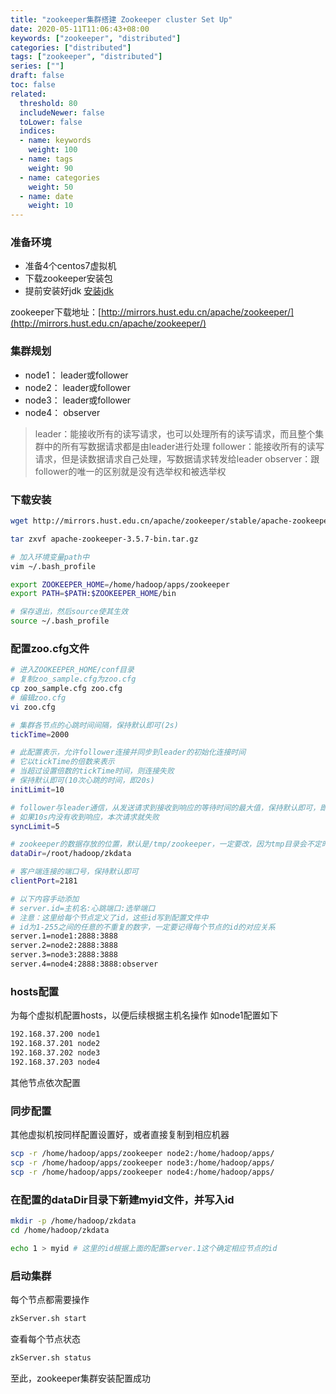 ```yaml
---
title: "zookeeper集群搭建 Zookeeper cluster Set Up"
date: 2020-05-11T11:06:43+08:00
keywords: ["zookeeper", "distributed"]
categories: ["distributed"]
tags: ["zookeeper", "distributed"]
series: [""]
draft: false
toc: false
related:
  threshold: 80
  includeNewer: false
  toLower: false
  indices:
  - name: keywords
    weight: 100
  - name: tags
    weight: 90
  - name: categories
    weight: 50
  - name: date
    weight: 10
---
```



### 准备环境
- 准备4个centos7虚拟机
- 下载zookeeper安装包
- 提前安装好jdk [安装jdk](/linux/jdk-8u131/)

zookeeper下载地址：[http://mirrors.hust.edu.cn/apache/zookeeper/](http://mirrors.hust.edu.cn/apache/zookeeper/)

### 集群规划
- node1： leader或follower
- node2： leader或follower
- node3： leader或follower
- node4： observer

> leader：能接收所有的读写请求，也可以处理所有的读写请求，而且整个集群中的所有写数据请求都是由leader进行处理
> follower：能接收所有的读写请求，但是读数据请求自己处理，写数据请求转发给leader
> observer：跟follower的唯一的区别就是没有选举权和被选举权


### 下载安装
```bash
wget http://mirrors.hust.edu.cn/apache/zookeeper/stable/apache-zookeeper-3.5.7-bin.tar.gz

tar zxvf apache-zookeeper-3.5.7-bin.tar.gz

# 加入环境变量path中
vim ~/.bash_profile

export ZOOKEEPER_HOME=/home/hadoop/apps/zookeeper
export PATH=$PATH:$ZOOKEEPER_HOME/bin

# 保存退出，然后source使其生效
source ~/.bash_profile

```

### 配置zoo.cfg文件
```bash
# 进入ZOOKEEPER_HOME/conf目录
# 复制zoo_sample.cfg为zoo.cfg
cp zoo_sample.cfg zoo.cfg
# 编辑zoo.cfg
vi zoo.cfg

# 集群各节点的心跳时间间隔，保持默认即可(2s)
tickTime=2000

# 此配置表示，允许follower连接并同步到leader的初始化连接时间
# 它以tickTime的倍数来表示
# 当超过设置倍数的tickTime时间，则连接失败
# 保持默认即可(10次心跳的时间，即20s)
initLimit=10

# follower与leader通信，从发送请求到接收到响应的等待时间的最大值，保持默认即可，即10s
# 如果10s内没有收到响应，本次请求就失败
syncLimit=5

# zookeeper的数据存放的位置，默认是/tmp/zookeeper，一定要改，因为tmp目录会不定时清空
dataDir=/root/hadoop/zkdata

# 客户端连接的端口号，保持默认即可
clientPort=2181

# 以下内容手动添加
# server.id=主机名:心跳端口:选举端口
# 注意：这里给每个节点定义了id，这些id写到配置文件中
# id为1-255之间的任意的不重复的数字，一定要记得每个节点的id的对应关系
server.1=node1:2888:3888
server.2=node2:2888:3888
server.3=node3:2888:3888
server.4=node4:2888:3888:observer
```
### hosts配置
为每个虚拟机配置hosts，以便后续根据主机名操作
如node1配置如下
```bash
192.168.37.200 node1
192.168.37.201 node2
192.168.37.202 node3
192.168.37.203 node4

```
其他节点依次配置

### 同步配置
其他虚拟机按同样配置设置好，或者直接复制到相应机器
```bash
scp -r /home/hadoop/apps/zookeeper node2:/home/hadoop/apps/
scp -r /home/hadoop/apps/zookeeper node3:/home/hadoop/apps/
scp -r /home/hadoop/apps/zookeeper node4:/home/hadoop/apps/

```

### 在配置的dataDir目录下新建myid文件，并写入id
```bash
mkdir -p /home/hadoop/zkdata
cd /home/hadoop/zkdata

echo 1 > myid # 这里的id根据上面的配置server.1这个确定相应节点的id

```

### 启动集群
每个节点都需要操作
```bash
zkServer.sh start
```

查看每个节点状态
```bash
zkServer.sh status
```

至此，zookeeper集群安装配置成功







